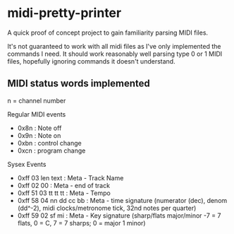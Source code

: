 # midi-pretty-printer

A quick proof of concept project to gain familiarity parsing MIDI files.

It's not guaranteed to work with all midi files as I've only implemented the commands I need.
It should work reasonably well parsing type 0 or 1 MIDI files, hopefully ignoring commands it doesn't understand.

## MIDI status words implemented

n = channel number


Regular MIDI events

- 0x8n : Note off
- 0x9n : Note on
- 0xbn : control change
- 0xcn : program change

Sysex Events

- 0xff 03 len text : Meta - Track Name
- 0xff 02 00 : Meta - end of track
- 0xff 51 03 tt tt tt : Meta - Tempo
- 0xff 58 04 nn dd cc bb : Meta - time signature (numerator (dec), denom (dd^-2), midi clocks/metronome tick, 32nd notes per quarter)
- 0xff 59 02 sf mi : Meta - Key signature (sharp/flats major/minor -7 = 7 flats, 0 = C, 7 = 7 sharps; 0 = major 1 minor)
